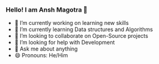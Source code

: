 ### Hello! I am Ansh Magotra 👋


- 🔭 I’m currently working on learning new skills
- 🌱 I’m currently learning Data structures and Algorithms
- 👯 I’m looking to collaborate on Open-Source projects
- 🤔 I’m looking for help with Development
- 💬 Ask me about anything
- 😄 Pronouns: He/Him

